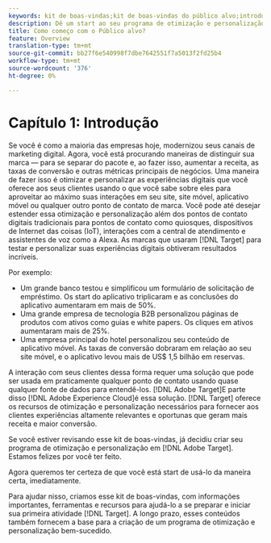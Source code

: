 ```yaml
---
keywords: kit de boas-vindas;kit de boas-vindas do público alvo;introdução;introdução;introdução;introdução;introdução
description: Dê um start ao seu programa de otimização e personalização com o Adobe Target. O Adobe Target Welcome Kit é um bom ponto de partida.
title: Como começo com o Público alvo?
feature: Overview
translation-type: tm+mt
source-git-commit: bb27f6e540998f7dbe7642551f7a5013f2fd25b4
workflow-type: tm+mt
source-wordcount: '376'
ht-degree: 0%

---
```



# Capítulo 1: Introdução

Se você é como a maioria das empresas hoje, modernizou seus canais de marketing digital. Agora, você está procurando maneiras de distinguir sua marca — para se separar do pacote e, ao fazer isso, aumentar a receita, as taxas de conversão e outras métricas principais de negócios. Uma maneira de fazer isso é otimizar e personalizar as experiências digitais que você oferece aos seus clientes usando o que você sabe sobre eles para aproveitar ao máximo suas interações em seu site, site móvel, aplicativo móvel ou qualquer outro ponto de contato de marca. Você pode até desejar estender essa otimização e personalização além dos pontos de contato digitais tradicionais para pontos de contato como quiosques, dispositivos de Internet das coisas (IoT), interações com a central de atendimento e assistentes de voz como a Alexa. As marcas que usaram [!DNL Target] para testar e personalizar suas experiências digitais obtiveram resultados incríveis.

Por exemplo:

* Um grande banco testou e simplificou um formulário de solicitação de empréstimo. Os start do aplicativo triplicaram e as conclusões do aplicativo aumentaram em mais de 50%.
* Uma grande empresa de tecnologia B2B personalizou páginas de produtos com ativos como guias e white papers. Os cliques em ativos aumentaram mais de 25%.
* Uma empresa principal do hotel personalizou seu conteúdo de aplicativo móvel. As taxas de conversão dobraram em relação ao seu site móvel, e o aplicativo levou mais de US$ 1,5 bilhão em reservas.

A interação com seus clientes dessa forma requer uma solução que pode ser usada em praticamente qualquer ponto de contato usando quase qualquer fonte de dados para entendê-los. [!DNL Adobe Target]E parte disso  [!DNL Adobe Experience Cloud]é essa solução. [!DNL Target] oferece os recursos de otimização e personalização necessários para fornecer aos clientes experiências altamente relevantes e oportunas que geram mais receita e maior conversão.

Se você estiver revisando esse kit de boas-vindas, já decidiu criar seu programa de otimização e personalização em [!DNL Adobe Target]. Estamos felizes por você ter feito.

Agora queremos ter certeza de que você está start de usá-lo da maneira certa, imediatamente.

Para ajudar nisso, criamos esse kit de boas-vindas, com informações importantes, ferramentas e recursos para ajudá-lo a se preparar e iniciar sua primeira atividade [!DNL Target]. A longo prazo, esses conteúdos também fornecem a base para a criação de um programa de otimização e personalização bem-sucedido.

